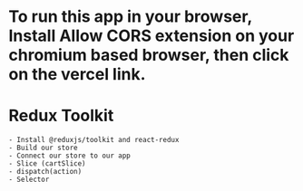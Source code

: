 # To run this app in your browser, Install Allow CORS extension on your chromium based browser, then click on the vercel link.

# Redux Toolkit
    - Install @reduxjs/toolkit and react-redux
    - Build our store
    - Connect our store to our app
    - Slice (cartSlice)
    - dispatch(action)
    - Selector